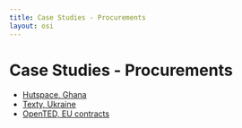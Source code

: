 ```yaml
---
title: Case Studies - Procurements
layout: osi
---
```


# Case Studies - Procurements

* [Hutspace, Ghana](hutspace.html)
* [Texty, Ukraine](texty.html)
* [OpenTED, EU contracts](opented.html)


